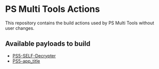 # PS Multi Tools Actions
This repository contains the build actions used by PS Multi Tools without user changes.

## Available payloads to build
- [PS5-SELF-Decrypter](https://github.com/idlesauce/PS5-SELF-Decrypter)
- [PS5-app_title](https://github.com/MasterPS0/PS5-app_title)
